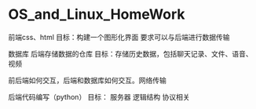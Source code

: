 # OS_and_Linux_HomeWork
前端css、html
目标：构建一个图形化界面
要求可以与后端进行数据传输


数据库
后端存储数据的仓库
目标：存储历史数据，包括聊天记录、文件、语音、视频

前后端如何交互，后端和数据库如何交互。网络传输


后端代码编写（python）
目标：
服务器
逻辑结构
协议相关

